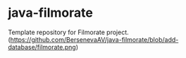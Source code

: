 # java-filmorate
Template repository for Filmorate project.
(https://github.com/BersenevaAV/java-filmorate/blob/add-database/filmorate.png)
